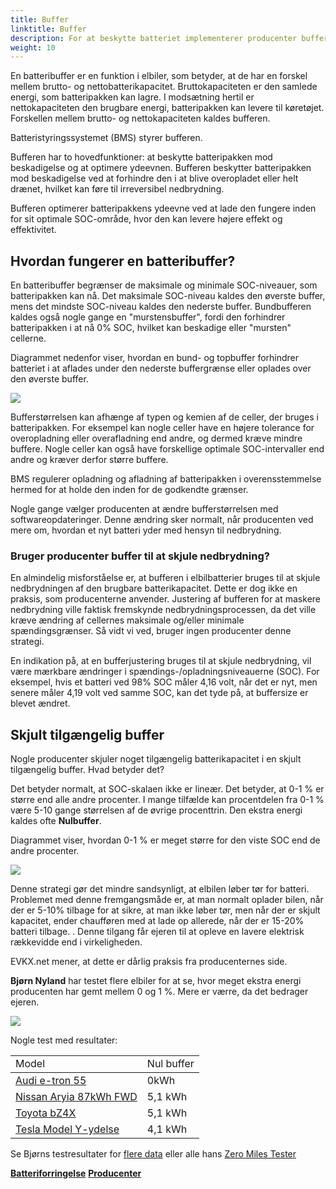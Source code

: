 ```yaml
---
title: Buffer
linktitle: Buffer
description: For at beskytte batteriet implementerer producenter buffere på batterier.
weight: 10
---
```

<!-- markdownlint-disable MD033 -->
En batteribuffer er en funktion i elbiler, som betyder, at de har en forskel mellem brutto- og nettobatterikapacitet. Bruttokapaciteten er den samlede energi, som batteripakken kan lagre. I modsætning hertil er nettokapaciteten den brugbare energi, batteripakken kan levere til køretøjet. Forskellen mellem brutto- og nettokapaciteten kaldes bufferen.

Batteristyringssystemet (BMS) styrer bufferen.

Bufferen har to hovedfunktioner: at beskytte batteripakken mod beskadigelse og at optimere ydeevnen. Bufferen beskytter batteripakken mod beskadigelse ved at forhindre den i at blive overopladet eller helt drænet, hvilket kan føre til irreversibel nedbrydning.

Bufferen optimerer batteripakkens ydeevne ved at lade den fungere inden for sit optimale SOC-område, hvor den kan levere højere effekt og effektivitet.

## Hvordan fungerer en batteribuffer?

En batteribuffer begrænser de maksimale og minimale SOC-niveauer, som batteripakken kan nå. Det maksimale SOC-niveau kaldes den øverste buffer, mens det mindste SOC-niveau kaldes den nederste buffer. Bundbufferen kaldes også nogle gange en "murstensbuffer", fordi den forhindrer batteripakken i at nå 0% SOC, hvilket kan beskadige eller "mursten" cellerne.

Diagrammet nedenfor viser, hvordan en bund- og topbuffer forhindrer batteriet i at aflades under den nederste buffergrænse eller oplades over den øverste buffer.

<a href="https://media.evkx.net/multimedia/technology/battery/chargecurve.drawio.svg">
      <img src="https://media.evkx.net/multimedia/technology/battery/chargecurve.drawio.svg" class="img-fluid">
</a>

Bufferstørrelsen kan afhænge af typen og kemien af ​​de celler, der bruges i batteripakken. For eksempel kan nogle celler have en højere tolerance for overopladning eller overafladning end andre, og dermed kræve mindre buffere. Nogle celler kan også have forskellige optimale SOC-intervaller end andre og kræver derfor større buffere.

BMS regulerer opladning og afladning af batteripakken i overensstemmelse hermed for at holde den inden for de godkendte grænser.

Nogle gange vælger producenten at ændre bufferstørrelsen med softwareopdateringer. Denne ændring sker normalt, når producenten ved mere om, hvordan et nyt batteri yder med hensyn til nedbrydning.

### Bruger producenter buffer til at skjule nedbrydning?

En almindelig misforståelse er, at bufferen i elbilbatterier bruges til at skjule nedbrydningen af den brugbare batterikapacitet. Dette er dog ikke en praksis, som producenterne anvender. Justering af bufferen for at maskere nedbrydning ville faktisk fremskynde nedbrydningsprocessen, da det ville kræve ændring af cellernes maksimale og/eller minimale spændingsgrænser. Så vidt vi ved, bruger ingen producenter denne strategi.

En indikation på, at en bufferjustering bruges til at skjule nedbrydning, vil være mærkbare ændringer i spændings-/opladningsniveauerne (SOC). For eksempel, hvis et batteri ved 98% SOC måler 4,16 volt, når det er nyt, men senere måler 4,19 volt ved samme SOC, kan det tyde på, at buffersize er blevet ændret.

## Skjult tilgængelig buffer

Nogle producenter skjuler noget tilgængelig batterikapacitet i en skjult tilgængelig buffer. Hvad betyder det?

Det betyder normalt, at SOC-skalaen ikke er lineær. Det betyder, at 0-1 % er større end alle andre procenter. I mange tilfælde kan procentdelen fra 0-1 % være 5-10 gange størrelsen af ​​de øvrige procenttrin. Den ekstra energi kaldes ofte <b>Nulbuffer</b>.

Diagrammet viser, hvordan 0-1 % er meget større for den viste SOC end de andre procenter.

<a href="https://media.evkx.net/multimedia/technology/battery/hiddenbuffer.drawio.svg">
      <img src="https://media.evkx.net/multimedia/technology/battery/hiddenbuffer.drawio.svg" class="img-fluid">
</a>

Denne strategi gør det mindre sandsynligt, at elbilen løber tør for batteri. Problemet med denne fremgangsmåde er, at man normalt oplader bilen, når der er 5-10% tilbage for at sikre, at man ikke løber tør, men når der er skjult kapacitet, ender chaufføren med at lade op allerede, når der er 15-20% batteri tilbage. . Denne tilgang får ejeren til at opleve en lavere elektrisk rækkevidde end i virkeligheden.

EVKX.net mener, at dette er dårlig praksis fra producenternes side.

<b>Bjørn Nyland</b> har testet flere elbiler for at se, hvor meget ekstra energi producenten har gemt mellem 0 og 1 %. Mere er værre, da det bedrager ejeren.

<img src="https://media.evkx.net/multimedia/technology/battery/tbzeromile_1_st.jpg" class="img-fluid">

   Nogle test med resultater:
<table class="table table-striped">
<hoved>
     <tr>
         <td>
         Model
         </td>
         <td>
         Nul buffer
         </td>
     </tr>
</thead>
<tbody>
     <tr>
         <td><a href="https://www.youtube.com/watch?v=2rSuFCrf-C0" target="_blank">Audi e-tron 55</a></td>
         <td>0kWh</td>
     </tr>
     <tr>
         <td><a href="https://www.youtube.com/watch?v=OR5JRd0g_Q8" target="_blank">Nissan Aryia 87kWh FWD</a></td>
         <td>5,1 kWh</td>
     </tr>
     <tr>
         <td><a href="https://www.youtube.com/watch?v=dAM1CIlJ1xQ" target="_blank">Toyota bZ4X</a></td>
         <td>5,1 kWh</td>
     </tr>
     <tr>
         <td><a href="https://www.youtube.com/watch?v=y675YCgSnlc" target="_blank">Tesla Model Y-ydelse</a></td>
         <td>4,1 kWh</td>
     </tr>
</tbody>
</table>

Se Bjørns testresultater for <a href="https://docs.google.com/spreadsheets/d/1V6ucyFGKWuSQzvI8lMzvvWJHrBS82echMVJH37kwgjE/edit#gid=52159941" target="_blank">flere data</a> eller alle hans <a href="https://www.youtube.com/playlist?list=PLqKx2qnB8Xv6ddxPVkiqQZMNyLtYjqQkq" target="_blank">Zero Miles Tester</a>

<div class="mt-3 mb-3">
     <a href="../charging/" class="text-decoration-none text-black"><strong><i class="bi-arrow-left"></i> Batteriforringelse</strong></a>
     <a href="../manufactors/" class="text-decoration-none text-black float-end"><strong>Producenter <i class="bi-arrow-right"></i></strong ></a>
</div>